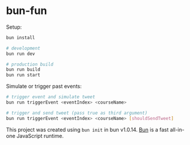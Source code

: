 # bun-fun

Setup:

```bash
bun install

# development
bun run dev

# production build
bun run build
bun run start
```

Simulate or trigger past events:

```bash
# trigger event and simulate tweet
bun run triggerEvent <eventIndex> <courseName>

# trigger and send tweet (pass true as third argument)
bun run triggerEvent <eventIndex> <courseName> [shouldSendTweet]
```

This project was created using `bun init` in bun v1.0.14. [Bun](https://bun.sh) is a fast all-in-one JavaScript runtime.
